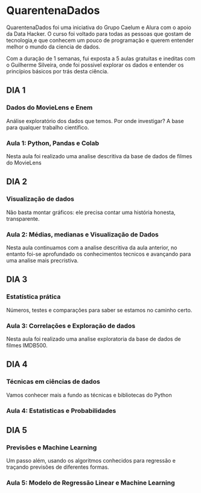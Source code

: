 # QuarentenaDados

QuarentenaDados foi uma iniciativa do Grupo Caelum e Alura com o apoio da Data Hacker. O curso foi voltado para 
todas as pessoas que  gostam de tecnologia,e que conhecem um pouco de programação e querem entender melhor o mundo da ciencia de dados.

Com a duração de 1 semanas, fui exposta a 5 aulas gratuitas e ineditas com o Guilherme Silveira, 
onde foi possivel explorar os dados e entender os princípios básicos por trás desta ciência.

## DIA 1 
### Dados do MovieLens e Enem
Análise exploratório dos dados que temos. Por onde investigar? A base para qualquer trabalho científico.

### Aula 1: Python, Pandas e Colab
Nesta aula foi realizado uma analise descritiva da base de dados de filmes do MovieLens

## DIA 2
### Visualização de dados
Não basta montar gráficos: ele precisa contar uma história honesta, transparente.

### Aula 2: Médias, medianas e Visualização de Dados
Nesta aula continuamos com a analise descritiva da aula anterior, no entanto foi-se aprofundado os conhecimentos tecnicos e avançando para uma analise mais precristiva.

## DIA 3
### Estatística prática
Números, testes e comparações para saber se estamos no caminho certo.

### Aula 3: Correlações e Exploração de dados
Nesta aula foi realizado uma analise exploratoria da base de dados de filmes IMDB500.

## DIA 4
### Técnicas em ciências de dados
Vamos conhecer mais a fundo as técnicas e bibliotecas do Python

### Aula 4: Estatisticas e Probabilidades

## DIA 5
### Previsões e Machine Learning
Um passo além, usando os algoritmos conhecidos para regressão e traçando previsões de diferentes formas.

### Aula 5: Modelo de Regressão Linear e Machine Learning
